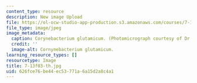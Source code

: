 ```yaml
---
content_type: resource
description: New image Upload
file: https://ol-ocw-studio-app-production.s3.amazonaws.com/courses/7-13-experimental-microbial-genetics-fall-2003/626fce76be44ec53771a6a15d2a8c4a1_7-13f03-th.jpg
file_type: image/jpeg
image_metadata:
  caption: Corynebacterium glutamicum. (Photomicrograph courtesy of Dr. Philip Lessard.)
  credit: ''
  image-alt: Cornynebacterium glutamicum.
learning_resource_types: []
resourcetype: Image
title: 7-13f03-th.jpg
uid: 626fce76-be44-ec53-771a-6a15d2a8c4a1
---
```

